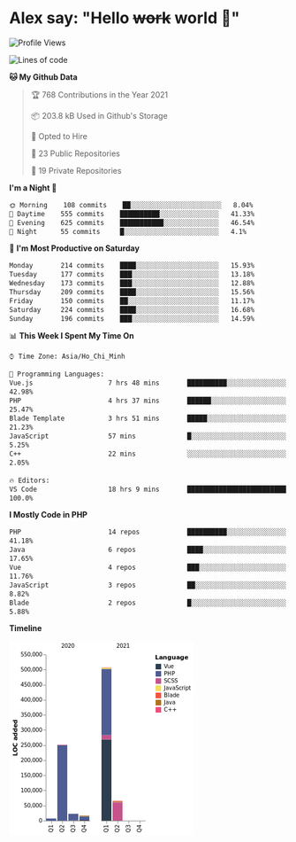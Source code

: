 # Alex say: "Hello ~~work~~ world 🐾"

<!--START_SECTION:waka-->
![Profile Views](http://img.shields.io/badge/Profile%20Views-2-blue)

![Lines of code](https://img.shields.io/badge/From%20Hello%20World%20I%27ve%20Written-870139%20lines%20of%20code-blue)

**🐱 My Github Data** 

> 🏆 768 Contributions in the Year 2021
 > 
> 📦 203.8 kB Used in Github's Storage 
 > 
> 💼 Opted to Hire
 > 
> 📜 23 Public Repositories 
 > 
> 🔑 19 Private Repositories  
 > 
**I'm a Night 🦉** 

```text
🌞 Morning    108 commits    ██░░░░░░░░░░░░░░░░░░░░░░░   8.04% 
🌆 Daytime    555 commits    ██████████░░░░░░░░░░░░░░░   41.33% 
🌃 Evening    625 commits    ███████████░░░░░░░░░░░░░░   46.54% 
🌙 Night      55 commits     █░░░░░░░░░░░░░░░░░░░░░░░░   4.1%

```
📅 **I'm Most Productive on Saturday** 

```text
Monday       214 commits    ████░░░░░░░░░░░░░░░░░░░░░   15.93% 
Tuesday      177 commits    ███░░░░░░░░░░░░░░░░░░░░░░   13.18% 
Wednesday    173 commits    ███░░░░░░░░░░░░░░░░░░░░░░   12.88% 
Thursday     209 commits    ████░░░░░░░░░░░░░░░░░░░░░   15.56% 
Friday       150 commits    ██░░░░░░░░░░░░░░░░░░░░░░░   11.17% 
Saturday     224 commits    ████░░░░░░░░░░░░░░░░░░░░░   16.68% 
Sunday       196 commits    ███░░░░░░░░░░░░░░░░░░░░░░   14.59%

```


📊 **This Week I Spent My Time On** 

```text
⌚︎ Time Zone: Asia/Ho_Chi_Minh

💬 Programming Languages: 
Vue.js                   7 hrs 48 mins       ██████████░░░░░░░░░░░░░░░   42.98% 
PHP                      4 hrs 37 mins       ██████░░░░░░░░░░░░░░░░░░░   25.47% 
Blade Template           3 hrs 51 mins       █████░░░░░░░░░░░░░░░░░░░░   21.23% 
JavaScript               57 mins             █░░░░░░░░░░░░░░░░░░░░░░░░   5.25% 
C++                      22 mins             ░░░░░░░░░░░░░░░░░░░░░░░░░   2.05%

🔥 Editors: 
VS Code                  18 hrs 9 mins       █████████████████████████   100.0%

```

**I Mostly Code in PHP** 

```text
PHP                      14 repos            ██████████░░░░░░░░░░░░░░░   41.18% 
Java                     6 repos             ████░░░░░░░░░░░░░░░░░░░░░   17.65% 
Vue                      4 repos             ███░░░░░░░░░░░░░░░░░░░░░░   11.76% 
JavaScript               3 repos             ██░░░░░░░░░░░░░░░░░░░░░░░   8.82% 
Blade                    2 repos             █░░░░░░░░░░░░░░░░░░░░░░░░   5.88%

```


**Timeline**

![Chart not found](https://raw.githubusercontent.com/alexzvn/alexzvn/main/charts/bar_graph.png) 


<!--END_SECTION:waka-->

